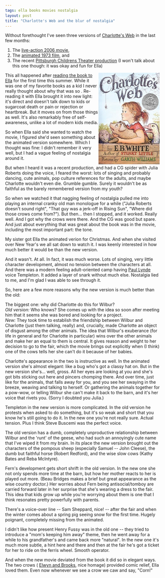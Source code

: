 ```yaml
---
tags: ella books movies nostalgia
layout: post
title: "Charlotte's Web and the blur of nostalgia"
---
```




<p>Without forethought I've seen three versions of 
<a href="http://en.wikipedia.org/wiki/Charlotte's_Web">Charlotte's Web</a> 
in the last few months:</p>

<ol>
  <li>The <a href="http://www.imdb.com/title/tt0413895/">live-action 2006 movie</a>,</li>
  <li>The <a href="http://www.imdb.com/title/tt0070016/">animated 1973 film</a>, and</li>
  <li>The recent <a href="http://trustarts.culturaldistrict.org/production/29602">Pittsburgh
  Childrens Theater production</a> (I won't talk about this one
  though: it was okay and fun for Ella)</li>
</ol>

<p><img src="/images/blog/charlottes_web_small.png"
        alt="Charlotte's Web cover from Wikipedia" 
        width="200" height="298" align="right" /></p>

<p>This all happened after 
<a href="https://twitter.com/#!/cwinters/status/81900557199089664">reading
the book to Ella</a> for the first time this summer. While it was
one of my favorite books as a kid I never really thought about
why that was so . Re-reading it with Ella brought it into new light: it's
direct and doesn't talk down to kids or sugarcoat death or pain
or rejection or heartbreak. But it moves on from those things as
well. It's also remarkably free of self-awareness, unlike a lot
of modern kids media.</p>

<p>So when Ella said she wanted to watch the movie, I figured
she'd seen something about the animated version somewhere. Which
I thought was fine: I didn't remember it very well, but I had a
vague feeling of nostalgia around it.</p>

<p>But when I heard it was a recent production, and had a CG
spider with Julia Roberts doing the voice, I feared the worst:
lots of singing and probably dancing, cute animals, pop culture
references for the adults, and maybe Charlotte wouldn't even
die. Grumble gumble. Surely it wouldn't be as faithful as the
barely remembered version from my youth?</p>

<p>So when we watched it that nagging feeling of nostalgia pulled me
into playing an internal cranky old man monologue for a while
("Julia Roberts doesn't sound right", "That guy was a jerk-off in
Rising Sun", "Where did those crows come from?"). But
then... then I stopped, and it worked. Really well. And I got why
the crows were there. And the CG was good but spare. And just
about everything that was great about the book was in the movie,
including the most important part: the tone.</p>

<p>My sister got Ella the animated verion for Christmas. And when
she visited over New Year's we all sat down to watch it. I was
keenly interested in how much better it would be than the new
version.</p>

<p>And it wasn't. At all. In fact, it was much worse. Lots of
singing, very little character development, almost no tension
between the characters at all. And there was a modern feeling
adult-oriented camp having 
<a href="http://en.wikipedia.org/wiki/Paul_Lynde">Paul Lynde</a> 
voice Templeton. It added a layer of snark without much
else. Nostalgia lied to me, and I'm glad I was able to see
through it.</p>

<p>So, here are a few more reasons why the new version is much
better than the old:</p>

<p>The biggest one: why did Charlotte do this for Wilbur? 
   <br />
   <i>Old version:</i> Who knows? She comes up with the idea so
   soon after meeting him that it seems she was bored and looking
   for a project.
   <br />
   <i>New:</i> They took time to establish the friendship between
   Wilbur and Charlotte (just them talking, really) and,
   crucially, made Charlotte an object of disgust among the
   other animals. The idea that Wilbur's exuberance (for life in
   general and for Charlotte in particular) wins over the other
   animals and make her an equal to them is central. It gives
   reason and weight to her decision to go to the fair, which the
   movie brings out explicitly when (I think) one of the cows
   tells her she can't do it because of her babies.</p>

<p>Charlotte's appearance in the two is instructive as well. In
the animated version she's almost elegant: like a bug who's got a
classy hat on. But in the new version she's... well, gross. All
her eyes are looking at you and she's got bits sticking out here
and pincers chomping there. And over time, just like for the
animals, that falls away for you, and you see her swaying in the
breeze, weaving and talking to herself. Or gathering the animals
together for a pow-wow, or telling Wilbur she can't make it back
to the barn, and it's her voice that rivets you. (Sorry I doubted
you Julia.)</p>

<p>Templeton in the new version is more complicated. In the old
version he protests when asked to do something, but it's so weak
and short that you know he's still going to do it. In the new one
you're not really sure. Actual tension. Plus I think Steve
Buscemi was the perfect voice.</p>

<p>The old version has a dumb, completely unproductive
relationship between Wilbur and the 'runt' of the geese, who had
such an annoyingly cute name that I've wiped it from my brain. In
its place the new version brought out the characters of the
pompous sheep (especially Samuel -- John Cleese), the dumb but
faithful horse (Robert Redford), and the wise slow cows (Kathy
Bates and Reba McIntyre).</p>

<p>Fern's development gets short shrift in the old version. In
the new one she not only spends more time at the barn, but how
her mother reacts to her is played out more. (Beau Bridges makes
a brief but great appearance as the wise country doctor.)  Her
worries about Fern being antisocial/tomboy are carried forward
later in her surprise that she's wearing a dress to the
fair. This idea that kids grow up while you're worrying about
them is one that I think resonates pretty powerfully with
parents.</p>

<p>There's a voice-over line -- Sam Sheppard, nice! -- after the
fair and when the winter comes about a spring pig seeing snow for
the first time. Hugely poignant, completely missing from the
animated.</p>

<p>I didn't like how present Henry Fussy was in the old one -- they
tried to introduce a "mom's keeping him away" theme, then he went
away for a while to his grandfather's and came back more
"natural". In the new one it's much more subtle, a hint here and
there and then at the fair he's got a ticket for her to ride on
the ferris wheel. Smooth operator.</p>

<p>And when the new movie deviated from the book it did so in
elegant ways. The two crows (
<a href="http://en.wikipedia.org/wiki/E._B._White">Elwyn and Brooks</a>, 
nice homage) provided comic relief, Ella loved them. Even now
whenever we see a crow we caw and say, "Corn!" </p>



